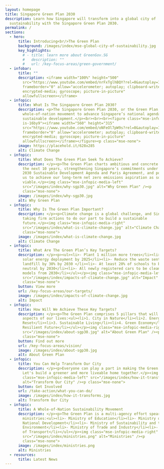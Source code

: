 ```yaml
---
layout: homepage
title: Singapore Green Plan 2030
description: Learn how Singapore will transform into a global city of
  sustainability with the Singapore Green Plan 2030.
permalink: /
sections:
  - hero:
      title: Introducing<br/>The Green Plan
      background: /images/index/mse-global-city-of-sustainability.jpg
      key_highlights:
        # - title: learn more about GreenGov.SG
        #   description: ""
        #   url: /key-focus-areas/green-government/
  - infobar:
      title: ""
      description: <iframe width="100%" height="500"
        src="https://www.youtube.com/embed/nrFxTglhBQY?rel=0&autoplay=1&mute=0&enablejsapi=1"
        frameborder="0" allow="accelerometer; autoplay; clipboard-write;
        encrypted-media; gyroscope; picture-in-picture"
        allowfullscreen></iframe>
  - infopic:
      title: What Is The Singapore Green Plan 2030?
      description: <p>The Singapore Green Plan 2030, or the Green Plan, is a
        whole-of-nation movement to advance Singapore’s national agenda on
        sustainable development.</p><br><br><br><figure class="mse-infopic-media-right
        is-16by9"><iframe width="560" height="315"
        src="https://www.youtube.com/embed/oNFeOl7pW9s?rel=0&autoplay=1&mute=1&enablejsapi=1"
        frameborder="0" allow="accelerometer; autoplay; clipboard-write;
        encrypted-media; gyroscope; picture-in-picture"
        allowfullscreen></iframe></figure><p class="mse-none">
      image: https://placehold.it/628x285
      alt: Climate Change
  - infopic:
      title: What Does The Green Plan Seek To Achieve?
      description: </p><p>The Green Plan charts ambitious and concrete targets over
        the next 10 years, strengthening Singapore’s commitments under the UN’s
        2030 Sustainable Development Agenda and Paris Agreement, and positioning
        us to achieve our long-term net zero emissions aspiration as soon as
        viable.</p><img class="mse-infopic-media-left"
        src="/images/index/why-sgp30.jpg" alt="Why Green Plan" /><p
        class="mse-none">
      image: /images/index/why-sgp30.jpg
      alt: Why Green Plan
  - infopic:
      title: Why Is The Green Plan Important?
      description: </p><p>Climate change is a global challenge, and Singapore is
        taking firm actions to do our part to build a sustainable
        future.</p><img class="mse-infopic-media-right"
        src="/images/index/what-is-climate-change.jpg" alt="Climate Change" /><p
        class="mse-none">
      image: /images/index/what-is-climate-change.jpg
      alt: Climate Change
  - infopic:
      title: What Are The Green Plan’s Key Targets?
      description: </p><p><ul><li>- Plant 1 million more trees</li><li>- Quadruple
        solar energy deployment by 2025</li><li>- Reduce the waste sent to
        landfill by 30% by 2030 </li><li>- At least 20% of schools to be carbon
        neutral by 2030</li><li>- All newly registered cars to be cleaner-energy
        models from 2030</li></ul></p><img class="mse-infopic-media-left"
        src="/images/index/impacts-of-climate-change.jpg" alt="Impact" /><p
        class="mse-none">
      button: View more
      url: /key-focus-areas/our-targets/
      image: /images/index/impacts-of-climate-change.jpg
      alt: Impact
  - infopic:
      title: How Will We Achieve These Key Targets?
      description: </p><p>The Green Plan comprises 5 pillars that will influence all
        aspects of our lives:<ul><li>1. City in Nature</li><li>2. Energy
        Reset</li><li>3. Sustainable Living</li><li>4. Green Economy</li><li>5.
        Resilient Future</li></ul></p><img class="mse-infopic-media-right"
        src="/images/index/about-sgp30.jpg" alt="About Green Plan" /><p
        class="mse-none">
      button: Find out more
      url: /key-focus-areas/vision/
      image: /images/index/about-sgp30.jpg
      alt: About Green Plan
  - infopic:
      title: You Can Help Transform Our City
      description: </p><p>Everyone can play a part in making the Green Plan a reality.
        Let's build a greener and more liveable home together.</p><img
        class="mse-infopic-media-left" src="/images/index/how-it-transforms.jpg"
        alt="Transform Our City" /><p class="mse-none">
      button: Get Involved
      url: /take-action/what-you-can-do/
      image: /images/index/how-it-transforms.jpg
      alt: Transform Our City
  - infopic:
      title: A Whole-of-Nation Sustainability Movement
      description: </p><p>The Green Plan is a multi-agency effort spearheaded by five
        ministries:<ul><li>- Ministry of Education</li><li>- Ministry of
        National Development</li><li>- Ministry of Sustainability and the
        Environment</li><li>- Ministry of Trade and Industry</li><li>- Ministry
        of Transport</li></ul></p><img class="mse-infopic-media-right"
        src="/images/index/ministries.png" alt="Ministries" /><p
        class="mse-none">
      image: /images/index/ministries.png
      alt: Ministries
  - resources:
      title: Latest News
---
```

